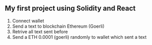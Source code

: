 ## My first project using Solidity and React

1) Connect wallet
2) Send a text to blockchain Ethereum (Goerli)
3) Retrive all text sent before
4) Send a ETH 0.0001 (goerli) randomly to wallet which sent a text